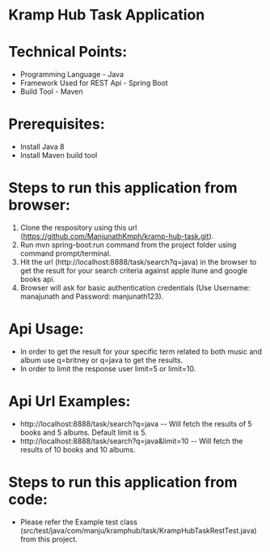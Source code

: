 # Kramp Hub Task Application

# Technical Points:
  * Programming Language - Java
  * Framework Used for REST Api - Spring Boot
  * Build Tool - Maven

# Prerequisites:
  * Install Java 8
  * Install Maven build tool

# Steps to run this application from browser:
  1. Clone the respository using this url (https://github.com/ManjunathKmph/kramp-hub-task.git).
  2. Run mvn spring-boot:run command from the project folder using command prompt/terminal.
  3. Hit the url (http://localhost:8888/task/search?q=java) in the browser to get the result for your search criteria against apple itune and google books api.
  4. Browser will ask for basic authentication credentials (Use Username: manajunath and Password: manjunath123).

# Api Usage:
  * In order to get the result for your specific term related to both music and album use q=britney or q=java to get the results.
  * In order to limit the response user limit=5 or limit=10.

# Api Url Examples:
  * http://localhost:8888/task/search?q=java -- Will fetch the results of 5 books and 5 albums. Default limit is 5.
  * http://localhost:8888/task/search?q=java&limit=10 -- Will fetch the results of 10 books and 10 albums.
  
# Steps to run this application from code:
  * Please refer the Example test class (src/test/java/com/manju/kramphub/task/KrampHubTaskRestTest.java) from this project.

